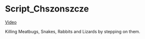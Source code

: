 # Script_Chszonszcze

[Video](https://www.youtube.com/watch?v=BMXc7mIffnU)  
  
Killing Meatbugs, Snakes, Rabbits and Lizards by stepping on them.

